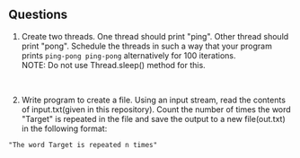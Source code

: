 ## Questions
1. Create two threads. One thread should print "ping". Other thread should print "pong". Schedule the threads in such a way that your program prints ``` ping-pong ping-pong ``` alternatively for 100 iterations.<br>
   NOTE: Do not use Thread.sleep() method for this.  
<br>
   
2. Write program to create a file. Using an input stream, read the contents of input.txt(given in this repository). Count the number of times the word "Target" is repeated in the file and save the output to a new file(out.txt) in the following format:
   
``` "The word Target is repeated n times" ```
<br>